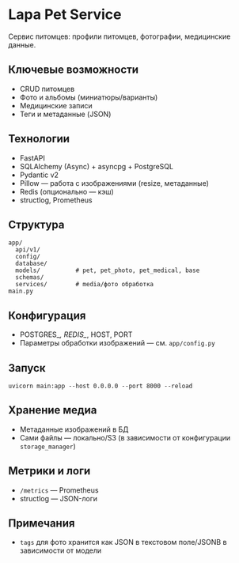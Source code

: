# Lapa Pet Service

Сервис питомцев: профили питомцев, фотографии, медицинские данные.

## Ключевые возможности
- CRUD питомцев
- Фото и альбомы (миниатюры/варианты)
- Медицинские записи
- Теги и метаданные (JSON)

## Технологии
- FastAPI
- SQLAlchemy (Async) + asyncpg + PostgreSQL
- Pydantic v2
- Pillow — работа с изображениями (resize, метаданные)
- Redis (опционально — кэш)
- structlog, Prometheus

## Структура
```
app/
  api/v1/
  config/
  database/
  models/          # pet, pet_photo, pet_medical, base
  schemas/
  services/        # media/фото обработка
main.py
```

## Конфигурация
- POSTGRES_*, REDIS_*, HOST, PORT
- Параметры обработки изображений — см. `app/config.py`

## Запуск
```
uvicorn main:app --host 0.0.0.0 --port 8000 --reload
```

## Хранение медиа
- Метаданные изображений в БД
- Сами файлы — локально/S3 (в зависимости от конфигурации `storage_manager`)

## Метрики и логи
- `/metrics` — Prometheus
- structlog — JSON-логи

## Примечания
- `tags` для фото хранится как JSON в текстовом поле/JSONB в зависимости от модели
